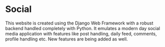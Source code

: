 # Social
This website is created using the Django Web Framework with a robust backend handled completely with Python.
It emulates a modern day social media application with features like post handling, daily feed, comments, profile handling etc.
New features are being added as well.

